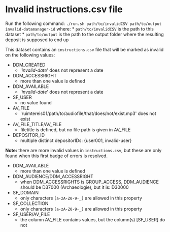 Invalid instructions.csv file
=============================

Run the following command: `./run.sh path/to/invalidCSV path/to/output invalid-datamanager-id` where:
    * `path/to/invalidCSV` is the path to this dataset
    * `path/to/output` is the path to the output folder where the resulting deposit is supposed to end up 

This dataset contains an `instructions.csv` file that will be marked as invalid on the following values:

* DDM_CREATED
    * '_invalid-date_' does not represent a date
* DDM_ACCESSRIGHT
    * more than one value is defined
* DDM_AVAILABLE
    * '_invalid-date_' does not represent a date
* SF_USER
    * no value found
* AV_FILE
    * 'ruimtereis01/path/to/audiofile/that/does/not/exist.mp3' does not exist
* AV_FILE_TITLE/AV_FILE
    * filetitle is defined, but no file path is given in AV_FILE
* DEPOSITOR_ID
    * multiple distinct depositorIDs: {user001, invalid-user}

**Note:** there are more invalid values in `instructions.csv`, but these are only found when this
first badge of errors is resolved.

* DDM_AVAILABLE
    * more than one value is defined
* DDM_AUDIENCE/DDM_ACCESSRIGHT
    * when DDM_ACCESSRIGHTS is GROUP_ACCESS, DDM_AUDIENCE should be D37000 (Archaeologie), but it is: D30000
* SF_DOMAIN
    * only characters `[a-zA-Z0-9-_]` are allowed in this property
* SF_COLLECTION
    * only characters `[a-zA-Z0-9-_]` are allowed in this property
* SF_USER/AV_FILE
    * the column AV_FILE contains values, but the column(s) [SF_USER] do not
